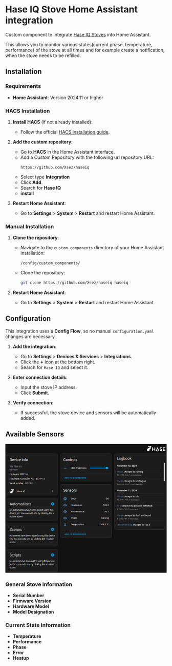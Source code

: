 # Hase IQ Stove Home Assistant integration
Custom component to integrate [Hase IQ Stoves](https://www.hase.de/iq-technologie) into Home Assistant. 

This allows you to monitor various states(current phase, temperature, performance) of the stove at all times and for example create a notification, when the stove needs to be refilled.

## Installation

### Requirements

- **Home Assistant**: Version 2024.11 or higher

### HACS Installation

1. **Install HACS** (if not already installed):
   - Follow the official [HACS installation guide](https://hacs.xyz/docs/installation/prerequisite).

2. **Add the custom repository**:
   - Go to **HACS** in the Home Assistant interface.
   - Add a Custom Repository with the following url
repository URL:
     ```
     https://github.com/Xsez/haseiq
     ```
   - Select type **Integration**
   - Click **Add**.
   - Search for **Hase IQ** 
   - **install**

3. **Restart Home Assistant**:
   - Go to **Settings** > **System** > **Restart** and restart Home Assistant.

### Manual Installation

1. **Clone the repository**:
   - Navigate to the `custom_components` directory of your Home Assistant installation:
     ```
     /config/custom_components/
     ```
   - Clone the repository:
     ```bash
     git clone https://github.com/Xsez/haseiq haseiq
     ```

2. **Restart Home Assistant**:
   - Go to **Settings** > **System** > **Restart** and restart Home Assistant.

## Configuration

This integration uses a **Config Flow**, so no manual `configuration.yaml` changes are necessary.

1. **Add the integration**:
   - Go to **Settings** > **Devices & Services** > **Integrations**.
   - Click the **+** icon at the bottom right.
   - Search for `Hase IQ` and select it.

2. **Enter connection details**:
   - Input the stove IP address.
   - Click **Submit**.

3. **Verify connection**:
   - If successful, the stove device and sensors will be automatically added.

## Available Sensors

![Screenshot of a haseiq device with all entities](images/haseiq%20entities.png)

### General Stove Information

- **Serial Number**
- **Firmware Version**
- **Hardware Model**
- **Model Designation**

### Current State Information

- **Temperature**
- **Performance**
- **Phase**
- **Error**
- **Heatup**